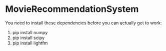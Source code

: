 # MovieRecommendationSystem

 You need to install these dependencies before you can actually get to work:
 1. pip install numpy
 2. pip install scipy
 3. pip install lightfm
